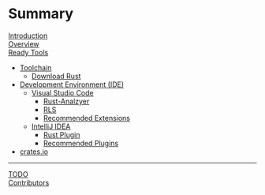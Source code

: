 # Summary

[Introduction](./introduction.md)  
[Overview](./overview.md)  
[Ready Tools](./ready_tools.md)  
- [Toolchain](./tool_chain.md)
  - [Download Rust](./download_rust.md)  
- [Development Environment (IDE)](./ide.md)  
  - [Visual Studio Code](./vscode.md)  
    - [Rust-Analzyer]()  
    - [RLS]()  
    - [Recommended Extensions]()  
  - [IntelliJ IDEA](./intellij_idea.md)  
    - [Rust Plugin]()  
    - [Recommended Plugins]()  
- [crates.io](./crates.md)

---  
[TODO](./todo.md)  
[Contributors](./contributors.md)

